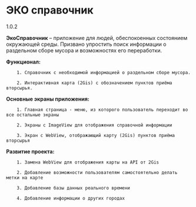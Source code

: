 # ЭКО справочник
1.0.2


**ЭкоСправочник** – приложение для людей, обеспокоенных состоянием окружающей среды. Призвано упростить поиск информации о раздельном сборе мусора и возможностях его переработки.




**Функционал:**

        1. Справочник с необходимой информацией о раздельном сборе мусора.
        
        2. Интерактивная карта (2Gis) с обозначением пунктов приёма вторсырья.
        
        
        
        
**Основные экраны приложения:**

        1. Главная страница - меню, из которого пользователь переходит во все остальные экраны
        
        2. Экраны с ImageView для отображения справочной информации
        
        3. Экран с WebView, отображающий карту (2Gis) пунктов приёма вторсырья
        
        


**Развитие проекта:**

        1. Замена WebView для отображения карты на API от 2Gis
        
        2. Добавление возможности пользователям самостоятельно делать метки на карте
        
        3. Добавление базы данных реального времени
        
        4. Добавление информации о других городах


